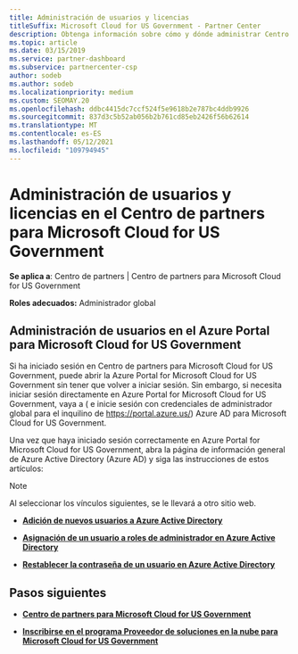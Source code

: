 ```yaml
---
title: Administración de usuarios y licencias
titleSuffix: Microsoft Cloud for US Government - Partner Center
description: Obtenga información sobre cómo y dónde administrar Centro de partners para Microsoft Cloud for US Government asociados, clientes y licencias, así como restablecimientos de contraseña.
ms.topic: article
ms.date: 03/15/2019
ms.service: partner-dashboard
ms.subservice: partnercenter-csp
author: sodeb
ms.author: sodeb
ms.localizationpriority: medium
ms.custom: SEOMAY.20
ms.openlocfilehash: ddbc4415dc7ccf524f5e9618b2e787bc4ddb9926
ms.sourcegitcommit: 837d3c5b52ab056b2b761cd85eb2426f56b62614
ms.translationtype: MT
ms.contentlocale: es-ES
ms.lasthandoff: 05/12/2021
ms.locfileid: "109794945"
---
```

# <a name="user-and-license-management-in-partner-center-for-microsoft-cloud-for-us-government"></a>Administración de usuarios y licencias en el Centro de partners para Microsoft Cloud for US Government

**Se aplica a**: Centro de partners | Centro de partners para Microsoft Cloud for US Government

**Roles adecuados:** Administrador global

## <a name="how-to-manage-users-in-the-azure-portal-for-microsoft-cloud-for-us-government"></a>Administración de usuarios en el Azure Portal para Microsoft Cloud for US Government

Si ha iniciado sesión en Centro de partners para Microsoft Cloud for US Government, puede abrir la Azure Portal for Microsoft Cloud for US Government sin tener que volver a iniciar sesión. Sin embargo, si necesita iniciar sesión directamente en Azure Portal for Microsoft Cloud for US Government, vaya a ( e inicie sesión con credenciales de administrador global para el inquilino de https://portal.azure.us/) Azure AD para Microsoft Cloud for US Government.

Una vez que haya iniciado sesión correctamente en Azure Portal for Microsoft Cloud for US Government, abra la página de información general de Azure Active Directory (Azure AD) y siga las instrucciones de estos artículos:

> [!NOTE]  
> Al seleccionar los vínculos siguientes, se le llevará a otro sitio web. 

-  [**Adición de nuevos usuarios a Azure Active Directory**](/azure/active-directory/active-directory-users-create-azure-portal)

-  [**Asignación de un usuario a roles de administrador en Azure Active Directory**](/azure/active-directory/active-directory-users-assign-role-azure-portal)

-  [**Restablecer la contraseña de un usuario en Azure Active Directory**](/azure/active-directory/active-directory-users-reset-password-azure-portal)

## <a name="next-steps"></a>Pasos siguientes

-  [**Centro de partners para Microsoft Cloud for US Government**](partner-center-for-microsoft-us-govt-cloud.md)

-  [**Inscribirse en el programa Proveedor de soluciones en la nube para Microsoft Cloud for US Government**](enroll-in-csp-for-microsoft-us-govt-cloud.md)